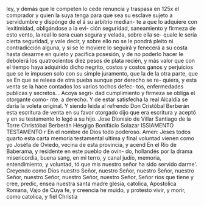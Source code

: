ley, y demás que le competen lo cede renuncia y traspasa en 125x el comprador y quien la suya tenga para que sea su esclave
sujeto a servidumbre y dispónge de el á su arbitrio median- te a que lo adquiere con lexitimidad, obligándose a la evi- ción seguridad, saneamiento y firmeza de esto vento, la real lo sera cuan segura y velada, sobre ella se-
quale le sería cierta seguridad, y vale decir, y sobre ello no se le pondrá pleito ni contradicción alguna, y si se le moviere lo seguirá y fenecerá a su costa hasta desarme en quieto y pacífica posesión, y de no poderlo hacer le debolerá los
quatrocientos diez pesos de plata recién, y más valor que con el tiempo haya adquirido dicho negrito, costos y costos ganos y perjuicios que se le impusen solo con su simple juramento, que la de la otra parte, que se
En que se releea de otra pueba aunque por derecho se re- quiera, y esta venta se la hace contados los varios tochos defec- tos, enfermedades publicas y secretos. . Acoya segri- dad cumplimiento y firmeza se obliga el otorgante como- nte.
a derecho. Y de estar satisfecha la real Alcaldía se daría la voleta original. Y siendo leida al refrendo Don Cristóbal Berberán esta escritura de venta en su favor otorgado dijo que era escritura y aceptó y en su testamento lo legó a su hijo.
Jose Dionisio de Villar
Santiago de la Torre
Christóbal Berberán
Hésgigo Bonifácio Solazar
ISSIAMENTO TESTAMENTO
r
En el nombre de Dios todo poderoso. Amen: Jeses todos quarto
esta carta memoria testamental ultima y final voluntad vienen como yo Joséfa de Oviedo, vecina de esta provincia, y acend
En el Río de Baberama, y residente en este pueblo de ovin- do, hollandés por la drama misericordia, buena sang, en mi terro, y canal judío, memoria, entendimiento, y voluntad, tó que mis nuestro señor ha sido servido darme'. Creyendo como
Dios nuestro Señor, nuestro Señor, nuestro Señor, nuestro Señor, nuestro Señor, nuestro Señor, nuestro Señor, Señor
rios que tiene y cree, predic, ensea nuestra santa madre
glesia, catolica, Apostolica Romana, Vajo de Cuya fe, y creencia
he muido, y protesto vivir, y morir, como catolica, y fiel Christia